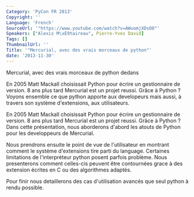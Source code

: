 ```yaml
---
Category: 'PyCon FR 2013'
Copyright: ''
Language: 'French'
SourceUrl: '"https://www.youtube.com/watch?v=AWuomjXDsO0"'
Speakers: ["Alexis M\xE9taireau", Pierre-Yves David]
Tags: []
ThumbnailUrl: ''
Title: '"Mercurial, avec des vrais morceaux de python"'
date: '2013-11-30'
---
```

Mercurial, avec des vrais morceaux de python dedans

En 2005 Matt Mackall choisissait Python pour écrire un gestionnaire de version. 8 ans plus tard Mercurial est un projet reussi. Grâce à Python ? Voyons ensemble ce que python apporte aux developeurs mais aussi, à travers son système d'extensions, aux utilisateurs.

En 2005 Matt Mackall choisissait Python pour écrire un gestionnaire de version. 8 ans plus tard Mercurial est un projet reussi. Grâce à Python ? Dans cette présentation, nous aborderons d'abord les atouts de Python pour les developpeurs de Mercurial.

Nous prendrons ensuite le point de vue de l'utilisateur en montrant comment le systéme d'extensions tire parti du language. Certaines limitations de l'interpréteur python posent parfois problème. Nous presenterons comment celles-cis peuvent être contournées grace à des extension écrites en C ou des algorithmes adaptés.

Pour finir nous detaillerons des cas d'utilisation avancés que seul python à rendu possible.